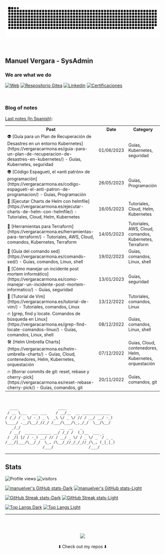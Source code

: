 ![snake](https://github.com/Platane/snk/raw/output/github-contribution-grid-snake.svg)

<br>

## Manuel Vergara - SysAdmin

### We are what we do

[![Web](https://img.shields.io/badge/vergaracarmona.es-yellow?style=for-the-badge)](https://vergaracarmona.es) 
[![Respositorio Gitea](https://img.shields.io/badge/Gitea-green?style=for-the-badge)](https://gitea.vergaracarmona.es/manuelver)
[![Linkedin](https://img.shields.io/badge/Linkedin-blue?style=for-the-badge)](https://www.linkedin.com/in/manu-vergara)
[![Certificaciones](https://img.shields.io/badge/Certificaciones-orange?style=for-the-badge)](https://vergaracarmona.es/certificaciones)

<br>

### Blog of notes 

[Last notes (In Spanish)](https://vergaracarmona.es/apuntes):

<table>
  <tr><th>Post</th><th>Date</th><th>Category</th></tr>
<!-- APUNTES:START --><tr><td>👽 [Guía para un Plan de Recuperación de Desastres en un entorno Kubernetes](https://vergaracarmona.es/guia-para-un-plan-de-recuperacion-de-desastres-en-kubernetes/) - Guías, Kubernetes, seguridad</td><td>01/06/2023</td><td>Guías, Kubernetes, seguridad</td></tr><tr><td>👽 [Código Espagueti, el «anti patrón» de programación](https://vergaracarmona.es/codigo-espagueti-el-anti-patron-de-programacion/) - Guías, Programación</td><td>26/05/2023</td><td>Guías, Programación</td></tr><tr><td>📱 [Ejecutar Charts de Helm con helmfile](https://vergaracarmona.es/ejecutar-charts-de-helm-con-helmfile/) - Tutoriales, Cloud, Helm, Kubernetes</td><td>16/05/2023</td><td>Tutoriales, Cloud, Helm, Kubernetes</td></tr><tr><td>🤖 [Herramientas para Terraform](https://vergaracarmona.es/herramientas-para-terraform/) - Tutoriales, AWS, Cloud, comandos, Kubernetes, Terraform</td><td>14/05/2023</td><td>Tutoriales, AWS, Cloud, comandos, Kubernetes, Terraform</td></tr><tr><td>🦾 [Guía del comando sed](https://vergaracarmona.es/comando-sed/) - Guías, comandos, Linux, shell</td><td>19/02/2023</td><td>Guías, comandos, Linux, shell</td></tr><tr><td>💫 [Cómo manejar un incidente post mortem informático](https://vergaracarmona.es/como-manejar-un-incidente-post-mortem-informatico/) - Guías, seguridad</td><td>13/01/2023</td><td>Guías, seguridad</td></tr><tr><td>💫 [Tutorial de Vim](https://vergaracarmona.es/tutorial-de-vim/) - Tutoriales, comandos, Linux</td><td>13/12/2022</td><td>Tutoriales, comandos, Linux</td></tr><tr><td>🔥 [grep, find y locate. Comandos de búsqueda en Linux](https://vergaracarmona.es/grep-find-locate-comandos-linux/) - Guías, comandos, Linux, shell</td><td>08/12/2022</td><td>Guías, comandos, Linux, shell</td></tr><tr><td>🛠 [Helm Umbrella Charts](https://vergaracarmona.es/helm-umbrella-charts/) - Guías, Cloud, contenedores, Helm, Kubernetes, orquestación</td><td>07/12/2022</td><td>Guías, Cloud, contenedores, Helm, Kubernetes, orquestación</td></tr><tr><td>🔥 [Borrar commits de git: reset, rebase y cherry-pick](https://vergaracarmona.es/reset-rebase-cherry-pick/) - Guías, comandos, git</td><td>20/11/2022</td><td>Guías, comandos, git</td></tr><!-- APUNTES:END -->
</table>
<br>

```
  ____                  ____                      
 / __ \___  ___ ___    / __/__  __ _____________  
/ /_/ / _ \/ -_) _ \  _\ \/ _ \/ // / __/ __/ -_) 
\____/ .__/\__/_//_/ /___/\___/\_,_/_/  \__/\__/  
   _/_/                  __  __   _               
  / __/  _____ ______ __/ /_/ /  (_)__  ___ _     
 / _/| |/ / -_) __/ // / __/ _ \/ / _ \/ _ `/ _ _ 
/___/|___/\__/_/  \_, /\__/_//_/_/_//_/\_, (_|_|_)
                 /___/                /___/       
```

---
## Stats
![Profile views](https://komarev.com/ghpvc/?username=manuelver&color=lightgrey)
![visitors](https://visitor-badge.glitch.me/badge?page_id=manuelver.manuelver)

[![manuelver's GitHub stats-Dark](https://github-readme-stats.vercel.app/api?username=manuelver&show_icons=true&theme=dark#gh-dark-mode-only)](https://github.com/manuelver/github-readme-stats#gh-dark-mode-only)
[![manuelver's GitHub stats-Light](https://github-readme-stats.vercel.app/api?username=manuelver&show_icons=true&theme=default#gh-light-mode-only)](https://github.com/manuelver/github-readme-stats#gh-light-mode-only)

[![GitHub Streak stats-Dark](https://github-readme-streak-stats.herokuapp.com/?user=manuelver&theme=dark#gh-dark-mode-only)](https://github.com/manuelver/github-readme-stats#gh-dark-mode-only)
[![GitHub Streak stats-Light](https://github-readme-streak-stats.herokuapp.com/?user=manuelver&theme=default#gh-light-mode-only)](https://github.com/manuelver/github-readme-stats#gh-light-mode-only)

[![Top Langs Dark](https://github-readme-stats.vercel.app/api/top-langs/?username=manuelver&layout=compact&theme=dark#gh-dark-mode-only)](https://github.com/manuelver/github-readme-stats#gh-dark-mode-only)
[![Top Langs Light](https://github-readme-stats.vercel.app/api/top-langs/?username=manuelver&layout=compact&theme=light#gh-light-mode-only)](https://github.com/manuelver/github-readme-stats#gh-light-mode-only)

---

<br><br>

<p align="center">
    <img src="https://media.giphy.com/media/NTur7XlVDUdqM/giphy.gif" width="70%"/>
</p>

<p align="center">
 ⬇️  Check out my repos  ⬇️ 
</p>
